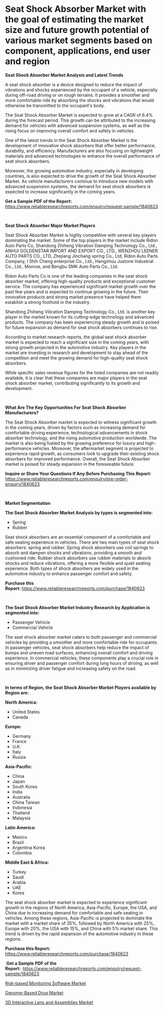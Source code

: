 <p><h1>Seat Shock Absorber Market with the goal of estimating the market size and future growth potential of various market segments based on component, applications, end user and region</h1></p><p><strong>Seat Shock Absorber Market Analysis and Latest Trends</strong></p>
<p><p>A seat shock absorber is a device designed to reduce the impact of vibrations and shocks experienced by the occupant of a vehicle, especially during off-road driving or on rough terrains. It provides a smoother and more comfortable ride by absorbing the shocks and vibrations that would otherwise be transmitted to the occupant's body.</p><p>The Seat Shock Absorber Market is expected to grow at a CAGR of 6.4% during the forecast period. This growth can be attributed to the increasing demand for vehicles with advanced suspension systems, as well as the rising focus on improving overall comfort and safety in vehicles.</p><p>One of the latest trends in the Seat Shock Absorber Market is the development of innovative shock absorbers that offer better performance, durability, and efficiency. Manufacturers are also focusing on lightweight materials and advanced technologies to enhance the overall performance of seat shock absorbers.</p><p>Moreover, the growing automotive industry, especially in developing countries, is also expected to drive the growth of the Seat Shock Absorber Market. As vehicle manufacturers continue to introduce new models with advanced suspension systems, the demand for seat shock absorbers is expected to increase significantly in the coming years.</p></p>
<p><strong>Get a Sample PDF of the Report:&nbsp;</strong> <a href="https://www.reliableresearchreports.com/enquiry/request-sample/1840623">https://www.reliableresearchreports.com/enquiry/request-sample/1840623</a></p>
<p>&nbsp;</p>
<p><strong>Seat Shock Absorber Major Market Players</strong></p>
<p><p>Seat Shock Absorber Market is highly competitive with several key players dominating the market. Some of the top players in the market include Ridon Auto Parts Co, Shandong Zhiheng Vibration Damping Technology Co., Ltd., ANHUI GOLDENSTAR IMPORT AND EXPORT CO., LTD., WENZHOU LEENER AUTO PARTS CO., LTD, Zhejiang Jinchang spring Co., Ltd, Ridon Auto Parts Company, I Shih Cheng enterprise Co., Ltd., Hangzhou Justone Industrial Co., Ltd., Monroe, and Bengbu SMK Auto Parts Co., Ltd.</p><p>Ridon Auto Parts Co is one of the leading companies in the seat shock absorber market, offering high-quality products and exceptional customer service. The company has experienced significant market growth over the past few years and is expected to continue growing in the future. Their innovative products and strong market presence have helped them establish a strong foothold in the industry.</p><p>Shandong Zhiheng Vibration Damping Technology Co., Ltd. is another key player in the market known for its cutting-edge technology and advanced products. The company has been experiencing steady growth and is poised for future expansion as demand for seat shock absorbers continues to rise.</p><p>According to market research reports, the global seat shock absorber market is expected to reach a significant size in the coming years, with strong growth projected in the automotive industry. Key players in the market are investing in research and development to stay ahead of the competition and meet the growing demand for high-quality seat shock absorbers.</p><p>While specific sales revenue figures for the listed companies are not readily available, it is clear that these companies are major players in the seat shock absorber market, contributing significantly to its growth and development.</p></p>
<p>&nbsp;</p>
<p><strong>What Are The Key Opportunities For Seat Shock Absorber Manufacturers?</strong></p>
<p><p>The Seat Shock Absorber market is expected to witness significant growth in the coming years, driven by factors such as increasing demand for comfortable driving experience, technological advancements in shock absorber technology, and the rising automotive production worldwide. The market is also being fueled by the growing preference for luxury and high-performance vehicles. Moreover, the aftermarket segment is projected to experience rapid growth, as consumers look to upgrade their existing shock absorbers for improved performance. Overall, the Seat Shock Absorber market is poised for steady expansion in the foreseeable future.</p></p>
<p><strong>Inquire or Share Your Questions If Any Before Purchasing This Report:</strong> <a href="https://www.reliableresearchreports.com/enquiry/pre-order-enquiry/1840623">https://www.reliableresearchreports.com/enquiry/pre-order-enquiry/1840623</a></p>
<p>&nbsp;</p>
<p><strong>Market Segmentation</strong></p>
<p><strong>The Seat Shock Absorber Market Analysis by types is segmented into:</strong></p>
<p><ul><li>Spring</li><li>Rubber</li></ul></p>
<p><p>Seat shock absorbers are an essential component of a comfortable and safe seating experience in vehicles. There are two main types of seat shock absorbers: spring and rubber. Spring shock absorbers use coil springs to absorb and dampen shocks and vibrations, providing a smooth and cushioned ride. Rubber shock absorbers use rubber materials to absorb shocks and reduce vibrations, offering a more flexible and quiet seating experience. Both types of shock absorbers are widely used in the automotive industry to enhance passenger comfort and safety.</p></p>
<p><strong>Purchase this Report:&nbsp;</strong><a href="https://www.reliableresearchreports.com/purchase/1840623">https://www.reliableresearchreports.com/purchase/1840623</a></p>
<p>&nbsp;</p>
<p><strong>The Seat Shock Absorber Market Industry Research by Application is segmented into:</strong></p>
<p><ul><li>Passenger Vehicle</li><li>Commercial Vehicle</li></ul></p>
<p><p>The seat shock absorber market caters to both passenger and commercial vehicles by providing a smoother and more comfortable ride for occupants. In passenger vehicles, seat shock absorbers help reduce the impact of bumps and uneven road surfaces, enhancing overall comfort and driving experience. In commercial vehicles, these components play a crucial role in ensuring driver and passenger comfort during long hours of driving, as well as in minimizing driver fatigue and increasing safety on the road.</p></p>
<p>&nbsp;</p>
<p><strong>In terms of Region, the Seat Shock Absorber Market Players available by Region are:</strong></p>
<p>
    <p> <strong> North America: </strong>
        <ul>
            <li>United States</li>
            <li>Canada</li>
        </ul>
        </p> 
    <p> <strong> Europe: </strong>
        <ul>
            <li>Germany</li>
            <li>France</li>
            <li>U.K.</li>
            <li>Italy</li>
            <li>Russia</li>
        </ul>
        </p> 
    <p> <strong> Asia-Pacific: </strong>
        <ul>
            <li>China</li>
            <li>Japan</li>
            <li>South Korea</li>
            <li>India</li>
            <li>Australia</li>
            <li>China Taiwan</li>
            <li>Indonesia</li>
            <li>Thailand</li>
            <li>Malaysia</li>
        </ul>
        </p> 
    <p> <strong> Latin America: </strong>
        <ul>
            <li>Mexico</li>
            <li>Brazil</li>
            <li>Argentina Korea</li>
            <li>Colombia</li>
        </ul>
        </p> 
    <p> <strong> Middle East & Africa: </strong>
        <ul>
            <li>Turkey</li>
            <li>Saudi</li>
            <li>Arabia</li>
            <li>UAE</li>
            <li>Korea</li>
        </ul>
    </p>
    </p>
<p><p>The seat shock absorber market is expected to experience significant growth in the regions of North America, Asia-Pacific, Europe, the USA, and China due to increasing demand for comfortable and safe seating in vehicles. Among these regions, Asia-Pacific is projected to dominate the market with a market share of 35%, followed by North America with 25%, Europe with 20%, the USA with 15%, and China with 5% market share. This trend is driven by the rapid expansion of the automotive industry in these regions.</p></p>
<p><strong>Purchase this Report: </strong><a href="https://www.reliableresearchreports.com/purchase/1840623">https://www.reliableresearchreports.com/purchase/1840623</a></p>
<p>&nbsp;<strong>Get a Sample PDF of the Report:&nbsp;&nbsp;</strong><a href="https://www.reliableresearchreports.com/enquiry/request-sample/1840623">https://www.reliableresearchreports.com/enquiry/request-sample/1840623</a></p>
<p><strong></strong></p>
<p><p><a href="https://view.publitas.com/reportprime-1/risk-based-monitoring-software-market-provides-a-comprehensive-analysis-including-a-macro-overview-of-the-market-as-well-as-micro-details-such-as-market-size-and-competitive-landscape/">Risk-based Monitoring Software Market</a></p><p><a href="https://view.publitas.com/reportprime-1/genome-based-drug-market-size-growing-and-forecasted-for-period-from-2023-2030-and-provides-complete-market-analysis-of-this-market/">Genome-Based Drug Market</a></p><p><a href="https://view.publitas.com/reportprime-1/3d-interactive-lens-and-assemblies-market-offers-provide-insightful-data-for-the-time-period-from-2023-to-2030-and-also-provide-analysis-based-on-application-type-and-region/">3D Interactive Lens and Assemblies Market</a></p></p>